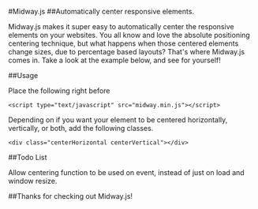 #Midway.js
##Automatically center responsive elements.

Midway.js makes it super easy to automatically center the responsive elements on your websites. You all know and love the absolute positioning centering technique, but what happens when those centered elements change sizes, due to percentage based layouts? That's where Midway.js comes in. Take a look at the example below, and see for yourself!

##Usage

Place the following right before </head>
```
<script type="text/javascript" src="midway.min.js"></script>
```

Depending on if you want your element to be centered horizontally, vertically, or both, add the following classes.
```
<div class="centerHorizontal centerVertical"></div>
```

##Todo List

Allow centering function to be used on event, instead of just on load and window resize.

##Thanks for checking out Midway.js!

